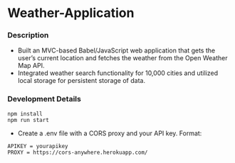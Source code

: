 # Weather-Application

### Description
- Built an MVC-based Babel/JavaScript web application that gets the user’s current location and fetches the weather from the Open Weather Map API.
- Integrated weather search functionality for 10,000 cities and utilized local storage for persistent storage of data.

### Development Details
```
npm install
npm run start
```

- Create a .env file with a CORS proxy and your API key. Format:

```
APIKEY = yourapikey
PROXY = https://cors-anywhere.herokuapp.com/
```
